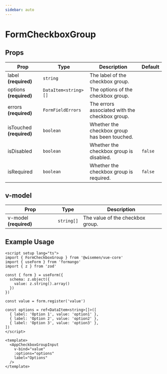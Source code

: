 ```yaml
---
sidebar: auto
---
```


# FormCheckboxGroup

## Props

| Prop       | Type                    | Description                                         | Default          |
|------------|-------------------------|-----------------------------------------------------|------------------|
| label **(required)**      | `string`                | The label of the checkbox group.                   |                 |
| options **(required)**   | `DataItem<string>[]`         | The options of the checkbox group.                 |                 |
| errors **(required)**     | `FormFieldErrors`       | The errors associated with the checkbox group.      |                 |
| isTouched **(required)**  | `boolean`               | Whether the checkbox group has been touched.       |                 |
| isDisabled | `boolean`               | Whether the checkbox group is disabled.            | `false`          |
| isRequired | `boolean`               | Whether the checkbox group is required.            | `false`          |

## v-model

| Prop       | Type          | Description                               |
|------------|---------------|-------------------------------------------|
| v-model **(required)**    | `string[]`     | The value of the checkbox group.                |

## Example Usage

```vue
<script setup lang="ts">
import { FormCheckboxGroup } from '@wisemen/vue-core'
import { useForm } from 'formango'
import { z } from 'zod'

const { form } = useForm({
  schema: z.object({
    value: z.string().array()
  })
})

const value = form.register('value')

const options = ref<DataItem<string>[]>([
  { label: 'Option 1', value: 'option1' },
  { label: 'Option 2', value: 'option2' },
  { label: 'Option 3', value: 'option3' },
])
</script>

<template>
  <AppCheckboxGroupInput
    v-bind="value"
    :options="options"
    label="Options"
  />
</template>
